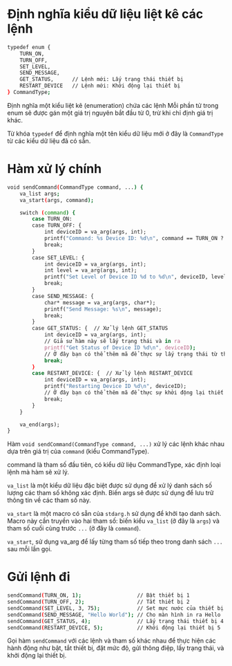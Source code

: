 # Định nghĩa kiểu dữ liệu liệt kê các lệnh
  ```bash
  typedef enum {
      TURN_ON,
      TURN_OFF,
      SET_LEVEL,
      SEND_MESSAGE,
      GET_STATUS,      // Lệnh mới: Lấy trạng thái thiết bị
      RESTART_DEVICE   // Lệnh mới: Khởi động lại thiết bị
  } CommandType;
  ```

Định nghĩa một kiểu liệt kê (enumeration) chứa các lệnh Mỗi phần tử trong enum sẽ được gán một giá trị nguyên bắt đầu từ 0, trừ khi chỉ định giá trị khác.

Từ khóa `typedef` để định nghĩa một tên kiểu dữ liệu mới ở đây là `CommandType` từ các kiểu dữ liệu đã có sẵn.

# Hàm xử lý chính 
  ```bash
  void sendCommand(CommandType command, ...) {
      va_list args;
      va_start(args, command);
  
      switch (command) {
          case TURN_ON:
          case TURN_OFF: {
              int deviceID = va_arg(args, int);
              printf("Command: %s Device ID: %d\n", command == TURN_ON ? "Turn On" : "Turn Off", deviceID);
              break;
          }
          case SET_LEVEL: {
              int deviceID = va_arg(args, int);
              int level = va_arg(args, int);
              printf("Set Level of Device ID %d to %d\n", deviceID, level);
              break;
          }
          case SEND_MESSAGE: {
              char* message = va_arg(args, char*);
              printf("Send Message: %s\n", message);
              break;
          }
          case GET_STATUS: {  // Xử lý lệnh GET_STATUS
              int deviceID = va_arg(args, int);
              // Giả sử hàm này sẽ lấy trạng thái và in ra
              printf("Get Status of Device ID %d\n", deviceID);
              // Ở đây bạn có thể thêm mã để thực sự lấy trạng thái từ thiết bị
              break;
          }
          case RESTART_DEVICE: {  // Xử lý lệnh RESTART_DEVICE
              int deviceID = va_arg(args, int);
              printf("Restarting Device ID %d\n", deviceID);
              // Ở đây bạn có thể thêm mã để thực sự khởi động lại thiết bị
              break;
          }
      }
  
      va_end(args);
  }
  ```
Hàm  `void sendCommand(CommandType command, ...)` xử lý các lệnh khác nhau dựa trên giá trị của `command` (kiểu CommandType).

command là tham số đầu tiên, có kiểu dữ liệu CommandType, xác định loại lệnh mà hàm sẽ xử lý.

`va_list` là một kiểu dữ liệu đặc biệt được sử dụng để xử lý danh sách số lượng các tham số không xác định. Biến args sẽ được sử dụng để lưu trữ thông tin về các tham số này.

`va_start` là một macro có sẵn của `stdarg.h` sử dụng để khởi tạo danh sách. Macro này cần truyền vào hai tham số: biến kiểu `va_list` (ở đây là `args`) và tham số cuối cùng trước `...` (ở đây là `command`).

`va_start`, sử dụng va_arg để lấy từng tham số tiếp theo trong danh sách `...` sau mỗi lần gọi.

# Gửi lệnh đi
  ```bash
  sendCommand(TURN_ON, 1);                  // Bật thiết bị 1
  sendCommand(TURN_OFF, 2);                 // Tắt thiết bị 2
  sendCommand(SET_LEVEL, 3, 75);            // Set mực nước của thiết bị 3 là 75
  sendCommand(SEND_MESSAGE, "Hello World"); // Cho màn hình in ra Hello
  sendCommand(GET_STATUS, 4);               // Lấy trạng thái thiết bị 4
  sendCommand(RESTART_DEVICE, 5);           // Khởi động lại thiết bị 5
  ```  
Gọi hàm `sendCommand` với các lệnh và tham số khác nhau để thực hiện các hành động  như bật, tắt thiết bị, đặt mức độ, gửi thông điệp, lấy trạng thái, và khởi động lại thiết bị. 

